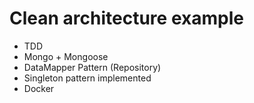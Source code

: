 # Clean architecture example
- TDD
- Mongo + Mongoose 
- DataMapper Pattern (Repository)
- Singleton pattern implemented
- Docker
